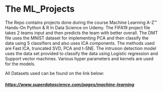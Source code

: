 # The ML_Projects
The Repo contains projects done during the course Machine Learning A-Z™ Hands-On Python & R In Data Science on Udemy. 
The FIFA19 project file takes 2 teams input and then predicts the team with better overall. The DMT file uses the MNIST dataset for implementing PCA and then classify the data using 5 classifiers and also uses ICA components. The methods used are Fast ICA, truncated SVD, PCA and t-SNE. The intrusion detection model uses the data set provided to classify the data using Logistic regression and Support vector machines. Various hyper parameters and kernels are used for the models.

All Datasets used can be found on the link below: 
##### https://www.superdatascience.com/pages/machine-learning
